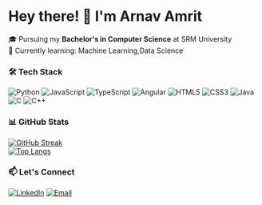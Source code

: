 # Hey there! 👋 I'm Arnav Amrit

🎓 Pursuing my **Bachelor's in Computer Science** at SRM University  
🌱 Currently learning: Machine Learning,Data Science 

### 🛠️ Tech Stack  
![Python](https://img.shields.io/badge/Python-3776AB?logo=python&logoColor=white)
![JavaScript](https://img.shields.io/badge/JavaScript-F7DF1E?logo=javascript&logoColor=black)
![TypeScript](https://img.shields.io/badge/TypeScript-3178C6?logo=typescript&logoColor=white)
![Angular](https://img.shields.io/badge/Angular-DD0031?logo=angular&logoColor=white)
![HTML5](https://img.shields.io/badge/HTML5-E34F26?logo=html5&logoColor=white)
![CSS3](https://img.shields.io/badge/CSS3-1572B6?logo=css3&logoColor=white)
![Java](https://img.shields.io/badge/Java-007396?logo=java&logoColor=white)
![C](https://img.shields.io/badge/C-A8B9CC?logo=c&logoColor=black)
![C++](https://img.shields.io/badge/C++-00599C?logo=c%2B%2B&logoColor=white)



### 📊 GitHub Stats  
[![GitHub Streak](https://streak-stats.demolab.com?user=CrunchyHades2408&theme=radical)](https://git.io/streak-stats)  
[![Top Langs](https://github-readme-stats.vercel.app/api/top-langs/?username=CrunchyHades2408&layout=compact&theme=radical)](https://github.com/anuraghazra/github-readme-stats)  

### 📫 Let's Connect  
[![LinkedIn](https://img.shields.io/badge/LinkedIn-0077B5?logo=linkedin)](https://www.linkedin.com/in/arnav-amrit-7b7ab22bb/)
[![Email](https://img.shields.io/badge/Email-D14836?logo=gmail)](mailto:arnavamrit525@gmail.com)
